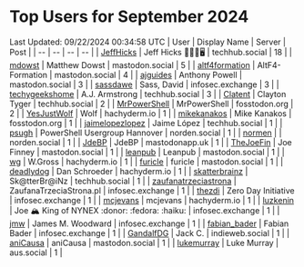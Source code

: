 # Top Users for September 2024
Last Updated: 09/22/2024 00:34:58 UTC
| User | Display Name | Server | Post |
| -- | -- | -- | -- |
| [JeffHicks](https://techhub.social/@JeffHicks) | Jeff Hicks 🐶🎼🍷🖥️ | techhub.social | 18 |
| [mdowst](https://mastodon.social/@mdowst) | Matthew Dowst | mastodon.social | 5 |
| [altf4formation](https://mastodon.social/@altf4formation) | AltF4-Formation | mastodon.social | 4 |
| [ajguides](https://mastodon.social/@ajguides) | Anthony Powell | mastodon.social | 3 |
| [sassdawe](https://infosec.exchange/@sassdawe) | Sass, David | infosec.exchange | 3 |
| [techygeekshome](https://techhub.social/@techygeekshome) | A.J. Armstrong | techhub.social | 3 |
| [Clatent](https://techhub.social/@Clatent) | Clayton Tyger | techhub.social | 2 |
| [MrPowerShell](https://fosstodon.org/@MrPowerShell) | MrPowerShell | fosstodon.org | 2 |
| [YesJustWolf](https://hachyderm.io/@YesJustWolf) | Wolf | hachyderm.io | 1 |
| [mikekanakos](https://fosstodon.org/@mikekanakos) | Mike Kanakos | fosstodon.org | 1 |
| [jaimelopezlopez](https://techhub.social/@jaimelopezlopez) | Jaime López | techhub.social | 1 |
| [psugh](https://norden.social/@psugh) | PowerShell Usergroup Hannover | norden.social | 1 |
| [normen](https://norden.social/@normen) |  | norden.social | 1 |
| [JdeBP](https://mastodonapp.uk/@JdeBP) | JdeBP | mastodonapp.uk | 1 |
| [TheJoeFin](https://mastodon.social/@TheJoeFin) | Joe Finney | mastodon.social | 1 |
| [leanpub](https://mastodon.social/@leanpub) | Leanpub | mastodon.social | 1 |
| [wg](https://hachyderm.io/@wg) | W.Gross | hachyderm.io | 1 |
| [furicle](https://mastodon.social/@furicle) | furicle | mastodon.social | 1 |
| [deadlydog](https://hachyderm.io/@deadlydog) | Dan Schroeder | hachyderm.io | 1 |
| [skatterbrainz](https://techhub.social/@skatterbrainz) | Sk@tterBr@iNz | techhub.social | 1 |
| [zaufanatrzeciastrona](https://infosec.exchange/@zaufanatrzeciastrona) | ZaufanaTrzeciaStrona.pl | infosec.exchange | 1 |
| [thezdi](https://infosec.exchange/@thezdi) | Zero Day Initiative | infosec.exchange | 1 |
| [mcjevans](https://hachyderm.io/@mcjevans) | mcjevans | hachyderm.io | 1 |
| [luzkenin](https://infosec.exchange/@luzkenin) | Joe 🏔️ King of NYNEX :donor: :fedora: :haiku: | infosec.exchange | 1 |
| [jmw](https://infosec.exchange/@jmw) | James M. Woodward | infosec.exchange | 1 |
| [fabian_bader](https://infosec.exchange/@fabian_bader) | Fabian Bader | infosec.exchange | 1 |
| [GandalfDG](https://indieweb.social/@GandalfDG) | Jack C. | indieweb.social | 1 |
| [aniCausa](https://mastodon.social/@aniCausa) | aniCausa | mastodon.social | 1 |
| [lukemurray](https://aus.social/@lukemurray) | Luke Murray | aus.social | 1 |

